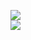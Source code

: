 [![](https://img.shields.io/badge/Made%20With-Github%20Spray-lightgrey.svg?style=for-the-badge&logo=github)](https://github.com/Annihil/github-spray#5424)  
[![](https://i.imgur.com/2DrTn0Z.gif)](https://github.com/Annihil/github-spray)